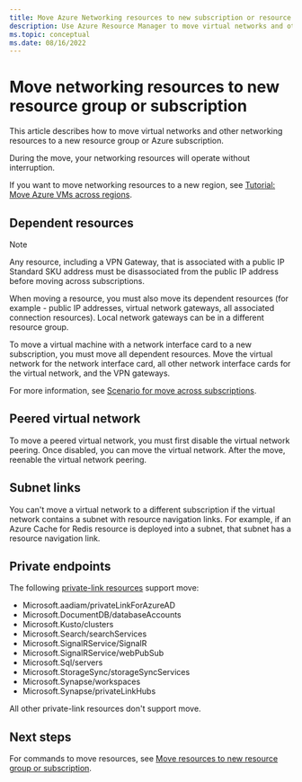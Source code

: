 ```yaml
---
title: Move Azure Networking resources to new subscription or resource group
description: Use Azure Resource Manager to move virtual networks and other networking resources to a new resource group or subscription.
ms.topic: conceptual
ms.date: 08/16/2022
---
```


# Move networking resources to new resource group or subscription

This article describes how to move virtual networks and other networking resources to a new resource group or Azure subscription.

During the move, your networking resources will operate without interruption.

If you want to move networking resources to a new region, see [Tutorial: Move Azure VMs across regions](../../../resource-mover/tutorial-move-region-virtual-machines.md).

## Dependent resources

> [!NOTE]
> Any resource, including a VPN Gateway, that is associated with a public IP Standard SKU address must be disassociated from the public IP address before moving across subscriptions.

When moving a resource, you must also move its dependent resources (for example - public IP addresses, virtual network gateways, all associated connection resources). Local network gateways can be in a different resource group.

To move a virtual machine with a network interface card to a new subscription, you must move all dependent resources. Move the virtual network for the network interface card, all other network interface cards for the virtual network, and the VPN gateways.

For more information, see [Scenario for move across subscriptions](../move-resource-group-and-subscription.md#scenario-for-move-across-subscriptions).

## Peered virtual network

To move a peered virtual network, you must first disable the virtual network peering. Once disabled, you can move the virtual network. After the move, reenable the virtual network peering.

## Subnet links

You can't move a virtual network to a different subscription if the virtual network contains a subnet with resource navigation links. For example, if an Azure Cache for Redis resource is deployed into a subnet, that subnet has a resource navigation link.

## Private endpoints

The following [private-link resources](../../../private-link/private-endpoint-overview.md#private-link-resource) support move:

* Microsoft.aadiam/privateLinkForAzureAD
* Microsoft.DocumentDB/databaseAccounts
* Microsoft.Kusto/clusters
* Microsoft.Search/searchServices
* Microsoft.SignalRService/SignalR
* Microsoft.SignalRService/webPubSub
* Microsoft.Sql/servers
* Microsoft.StorageSync/storageSyncServices
* Microsoft.Synapse/workspaces
* Microsoft.Synapse/privateLinkHubs

All other private-link resources don't support move.

## Next steps

For commands to move resources, see [Move resources to new resource group or subscription](../move-resource-group-and-subscription.md).
